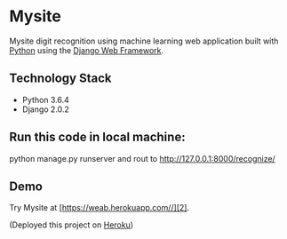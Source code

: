 # Mysite

Mysite digit recognition using machine learning web application built with [Python][0] using the [Django Web Framework][1].

## Technology Stack

- Python 3.6.4
- Django 2.0.2

## Run this code in local machine:
python manage.py runserver and rout to http://127.0.0.1:8000/recognize/


## Demo 

Try Mysite at [https://weab.herokuapp.com//][2].

(Deployed this project on [Heroku][3])

[0]: https://www.python.org/
[1]: https://www.djangoproject.com/
[2]: https://weab.herokuapp.com//
[3]: https://dashboard.heroku.com/
